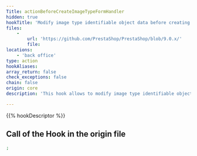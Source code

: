 ```yaml
---
Title: actionBeforeCreateImageTypeFormHandler
hidden: true
hookTitle: 'Modify image type identifiable object data before creating it'
files:
    -
        url: 'https://github.com/PrestaShop/PrestaShop/blob/9.0.x/'
        file: 
locations:
    - 'back office'
type: action
hookAliases: 
array_return: false
check_exceptions: false
chain: false
origin: core
description: 'This hook allows to modify image type identifiable object forms data before it was created'

---
```


{{% hookDescriptor %}}

## Call of the Hook in the origin file

```php
;
```
